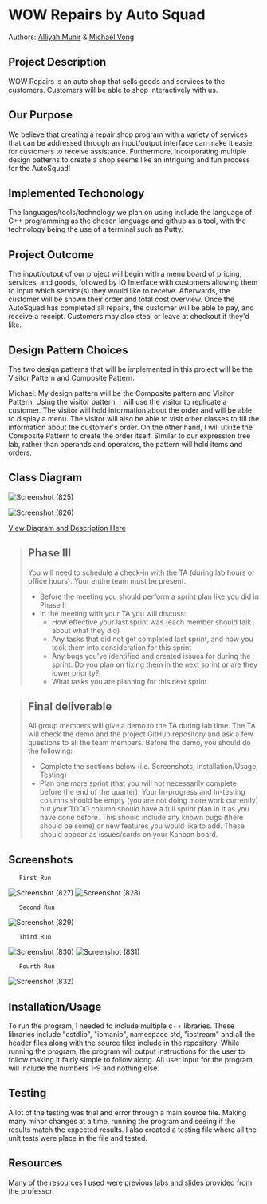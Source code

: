 # WOW Repairs by Auto Squad
Authors: [Alliyah Munir](https://github.com/AlliyahMunir) &  [Michael Vong](https://github.com/michaelvong)

## Project Description 
WOW Repairs is an auto shop that sells goods and services to the customers. Customers will be able to shop interactively with us.
## Our Purpose
We believe that creating a repair shop program with a variety of services that can be addressed through an input/output interface can make it easier for customers to receive assistance. Furthermore, incorporating multiple design patterns to create a shop seems like an intriguing and fun process for the AutoSquad! 

## Implemented Techonology
The languages/tools/technology we plan on using include the language of C++ programming as the chosen language and github as a tool, with the technology being the use of a terminal such as Putty. 

## Project Outcome
The input/output of our project will begin with a menu board of pricing, services, and goods, followed by IO Interface with customers allowing them to input which service(s) they would like to receive. Afterwards, the customer will be shown their order and total cost overview. Once the AutoSquad has completed all repairs, the customer will be able to pay, and receive a receipt. Customers may also steal or leave at checkout if they'd like. 

## Design Pattern Choices
The two design patterns that will be implemented in this project will be the Visitor Pattern and Composite Pattern.

Michael: My design pattern will be the Composite pattern and Visitor Pattern. Using the visitor pattern, I will use the visitor to replicate a customer. The visitor will hold information about the order and will be able to display a menu. The visitor will also be able to visit other classes to fill the information about the customer's order. On the other hand, I will utilize the Composite Pattern to create the order itself. Similar to our expression tree lab, rather than operands and operators, the pattern will hold items and orders.

## Class Diagram
![Screenshot (825)](https://cdn.discordapp.com/attachments/655307425888469002/785774483097124894/composite_pattern.JPG)

![Screenshot (826)](https://cdn.discordapp.com/attachments/655307425888469002/785774493770448916/visitor_pattern.JPG)

[View Diagram and Description Here](https://docs.google.com/document/d/1r5McTF5HdG24z4X2r0Srnoq6CkGPn9DPynZUNP4gzy8/edit)

 > ## Phase III
 > You will need to schedule a check-in with the TA (during lab hours or office hours). Your entire team must be present. 
 > * Before the meeting you should perform a sprint plan like you did in Phase II
 > * In the meeting with your TA you will discuss: 
 >   - How effective your last sprint was (each member should talk about what they did)
 >   - Any tasks that did not get completed last sprint, and how you took them into consideration for this sprint
 >   - Any bugs you've identified and created issues for during the sprint. Do you plan on fixing them in the next sprint or are they lower priority?
 >   - What tasks you are planning for this next sprint.

 > ## Final deliverable
 > All group members will give a demo to the TA during lab time. The TA will check the demo and the project GitHub repository and ask a few questions to all the team members. 
 > Before the demo, you should do the following:
 > * Complete the sections below (i.e. Screenshots, Installation/Usage, Testing)
 > * Plan one more sprint (that you will not necessarily complete before the end of the quarter). Your In-progress and In-testing columns should be empty (you are not doing more work currently) but your TODO column should have a full sprint plan in it as you have done before. This should include any known bugs (there should be some) or new features you would like to add. These should appear as issues/cards on your Kanban board. 
 ## Screenshots
 
       First Run
       
![Screenshot (827)](https://cdn.discordapp.com/attachments/655307425888469002/785786718048878632/project_output_1.JPG)
![Screenshot (828)](https://cdn.discordapp.com/attachments/655307425888469002/785786728014413834/project_output_2.JPG)

       Second Run
       
![Screenshot (829)](https://cdn.discordapp.com/attachments/655307425888469002/785786740202930216/project_output_3.JPG)

       Third Run
       
![Screenshot (830)](https://cdn.discordapp.com/attachments/655307425888469002/785786751582601287/project_output_4.JPG)
![Screenshot (831)](https://cdn.discordapp.com/attachments/655307425888469002/785786762818486312/project_output_5.JPG)

       Fourth Run
       
![Screenshot (832)](https://cdn.discordapp.com/attachments/655307425888469002/785786773003173918/project_output_6.JPG)
 ## Installation/Usage
To run the program, I needed to include multiple c++ libraries. These libraries include "cstdlib", "iomanip", namespace std, "iostream" and all the header files along   with the source files include in the repository. While running the program, the program will output instructions for the user to follow making it fairly simple to follow along. All user input for the program will include the numbers 1-9 and nothing else.
 ## Testing
A lot of the testing was trial and error through a main source file. Making many minor changes at a time, running the program and seeing if the results match the expected results. I also created a testing file where all the unit tests were place in the file and tested.
 ## Resources
Many of the resources I used were previous labs and slides provided from the professor.

 
